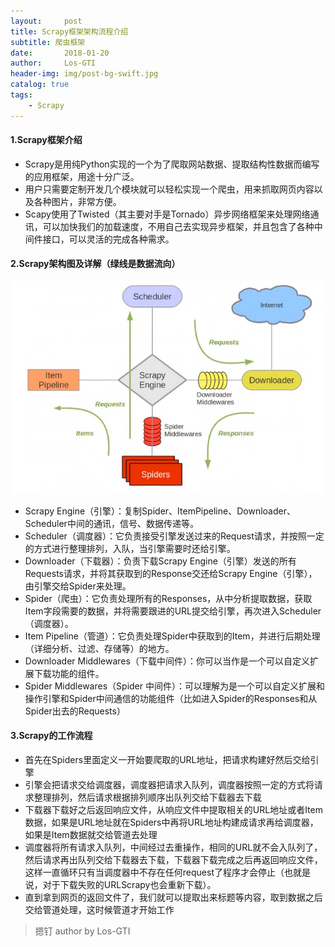 ```yaml
---
layout:     post
title: Scrapy框架架构流程介绍
subtitle: 爬虫框架
date:       2018-01-20
author:     Los-GTI
header-img: img/post-bg-swift.jpg
catalog: true
tags:
    - Scrapy
---
```


#### 1.Scrapy框架介绍
- Scrapy是用纯Python实现的一个为了爬取网站数据、提取结构性数据而编写的应用框架，用途十分广泛。
- 用户只需要定制开发几个模块就可以轻松实现一个爬虫，用来抓取网页内容以及各种图片，非常方便。
- Scapy使用了Twisted（其主要对手是Tornado）异步网络框架来处理网络通讯，可以加快我们的加载速度，不用自己去实现异步框架，并且包含了各种中间件接口，可以灵活的完成各种需求。
#### 2.Scrapy架构图及详解（绿线是数据流向）

![](https://raw.githubusercontent.com/Los-GTI/Los-GTI.github.io/master/img/Scrapy架构1.png)

- Scrapy Engine（引擎）：复制Spider、ItemPipeline、Downloader、Scheduler中间的通讯，信号、数据传递等。
- Scheduler（调度器）：它负责接受引擎发送过来的Request请求，并按照一定的方式进行整理排列，入队，当引擎需要时还给引擎。
- Downloader（下载器）：负责下载Scrapy Engine（引擎）发送的所有Requests请求，并将其获取到的Response交还给Scrapy Engine（引擎），由引擎交给Spider来处理。
- Spider（爬虫）：它负责处理所有的Responses，从中分析提取数据，获取Item字段需要的数据，并将需要跟进的URL提交给引擎，再次进入Scheduler（调度器）。
- Item Pipeline（管道）：它负责处理Spider中获取到的Item，并进行后期处理（详细分析、过滤、存储等）的地方。
- Downloader Middlewares（下载中间件）：你可以当作是一个可以自定义扩展下载功能的组件。
- Spider Middlewares（Spider 中间件）：可以理解为是一个可以自定义扩展和操作引擎和Spider中间通信的功能组件（比如进入Spider的Responses和从Spider出去的Requests）

#### 3.Scrapy的工作流程

- 首先在Spiders里面定义一开始要爬取的URL地址，把请求构建好然后交给引擎
- 引擎会把请求交给调度器，调度器把请求入队列，调度器按照一定的方式将请求整理排列，然后请求根据排列顺序出队列交给下载器去下载
- 下载器下载好之后返回响应文件，从响应文件中提取相关的URL地址或者Item数据，如果是URL地址就在Spiders中再将URL地址构建成请求再给调度器，如果是Item数据就交给管道去处理
- 调度器将所有请求入队列，中间经过去重操作，相同的URL就不会入队列了，然后请求再出队列交给下载器去下载，下载器下载完成之后再返回响应文件，这样一直循环只有当调度器中不存在任何request了程序才会停止（也就是说，对于下载失败的URLScrapy也会重新下载）。
- 直到拿到网页的返回文件了，我们就可以提取出来标题等内容，取到数据之后交给管道处理，这时候管道才开始工作

> 摁钉 author by Los-GTI


